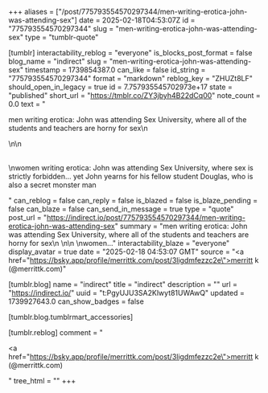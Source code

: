 +++
aliases = ["/post/775793554570297344/men-writing-erotica-john-was-attending-sex"]
date = 2025-02-18T04:53:07Z
id = "775793554570297344"
slug = "men-writing-erotica-john-was-attending-sex"
type = "tumblr-quote"

[tumblr]
interactability_reblog = "everyone"
is_blocks_post_format = false
blog_name = "indirect"
slug = "men-writing-erotica-john-was-attending-sex"
timestamp = 1739854387.0
can_like = false
id_string = "775793554570297344"
format = "markdown"
reblog_key = "ZHUZt8LF"
should_open_in_legacy = true
id = 7.757935545702973e+17
state = "published"
short_url = "https://tmblr.co/ZY3jbyh4B22dCq00"
note_count = 0.0
text = "<p>men writing erotica: John was attending Sex University, where all of the students and teachers are horny for sex\n<br/></p>\n\n<p><br/>\nwomen writing erotica: John was attending Sex University, where sex is strictly forbidden… yet John yearns for his fellow student Douglas, who is also a secret monster man</p>"
can_reblog = false
can_reply = false
is_blazed = false
is_blaze_pending = false
can_blaze = false
can_send_in_message = true
type = "quote"
post_url = "https://indirect.io/post/775793554570297344/men-writing-erotica-john-was-attending-sex"
summary = "men writing erotica: John was attending Sex University, where all of the students and teachers are horny for sex\n \n\n \nwomen..."
interactability_blaze = "everyone"
display_avatar = true
date = "2025-02-18 04:53:07 GMT"
source = "<a href=\"https://bsky.app/profile/merrittk.com/post/3ligdmfezzc2e\">merritt k (@merrittk.com)</a>"

[tumblr.blog]
name = "indirect"
title = "indirect"
description = ""
url = "https://indirect.io/"
uuid = "t:PgyUJU3SA2Klwyt81UWAwQ"
updated = 1739927643.0
can_show_badges = false

[tumblr.blog.tumblrmart_accessories]

[tumblr.reblog]
comment = "<p><a href=\"https://bsky.app/profile/merrittk.com/post/3ligdmfezzc2e\">merritt k (@merrittk.com)</a></p>"
tree_html = ""
+++
